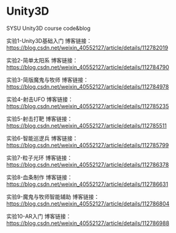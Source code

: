 # Unity3D
SYSU Unity3D course code&amp;blog

实验1-Unity3D基础入门
博客链接：
https://blog.csdn.net/weixin_40552127/article/details/112782019

实验2-简单太阳系
博客链接：
https://blog.csdn.net/weixin_40552127/article/details/112784790

实验3-简版魔鬼与牧师
博客链接：
https://blog.csdn.net/weixin_40552127/article/details/112784978

实验4-射击UFO
博客链接：
https://blog.csdn.net/weixin_40552127/article/details/112785235

实验5-射击打靶
博客链接：
https://blog.csdn.net/weixin_40552127/article/details/112785511

实验6-智能巡逻兵
博客链接：
https://blog.csdn.net/weixin_40552127/article/details/112785799

实验7-粒子光环
博客链接：
https://blog.csdn.net/weixin_40552127/article/details/112786378

实验8-血条制作
博客链接：
https://blog.csdn.net/weixin_40552127/article/details/112786631

实验9-魔鬼与牧师智能辅助
博客链接：
https://blog.csdn.net/weixin_40552127/article/details/112786804

实验10-AR入门
博客链接：
https://blog.csdn.net/weixin_40552127/article/details/112786988
